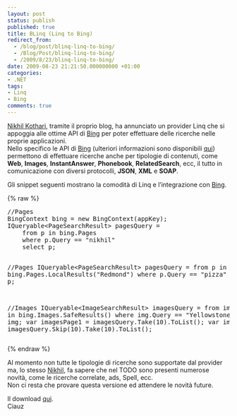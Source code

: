 ```yaml
---
layout: post
status: publish
published: true
title: BLinq (Linq to Bing)
redirect_from: 
  - /blog/post/blinq-linq-to-bing/
  - /Blog/Post/blinq-linq-to-bing/
  - /2009/8/23/blinq-linq-to-bing/
date: 2009-08-23 21:21:50.000000000 +01:00
categories:
- .NET
tags:
- Linq
- Bing
comments: true
---
```

<p><a href="http://www.nikhilk.net">Nikhil Kothari</a>, tramite il proprio blog, ha annunciato un provider Linq che si appoggia alle ottime API di <a href="http://www.bing.com">Bing</a> per poter effettuare delle ricerche nelle proprie applicazioni.    <br />
Nello specifico le API di <a href="http://www.bing.com">Bing</a> (ulteriori informazioni sono disponibili <a href="http://www.bing.com/developers">qui</a>) permettono di effettuare ricerche anche per tipologie di contenuti, come <strong>Web</strong>, <strong>Images</strong>, <strong>InstantAnswer</strong>, <strong>Phonebook</strong>, <strong>RelatedSearch</strong>, ecc, il tutto in comunicazione con diversi protocolli, <strong>JSON</strong>, <strong>XML</strong> e <strong>SOAP</strong>.</p>
<p>Gli snippet seguenti mostrano la comodit&agrave; di Linq e l&rsquo;integrazione con <a href="http://www.bing.com">Bing</a>.</p>
{% raw %}<pre class="brush: csharp; ruler: true;">
//Pages
BingContext bing = new BingContext(appKey);
IQueryable&lt;PageSearchResult&gt; pagesQuery =
    from p in bing.Pages
    where p.Query == &quot;nikhil&quot;
    select p;

//Pages
IQueryable&lt;PageSearchResult&gt; pagesQuery =
    from p in bing.Pages.LocalResults(&quot;Redmond&quot;)
    where p.Query == &quot;pizza&quot;
    select p;

//Images
IQueryable&lt;ImageSearchResult&gt; imagesQuery =
    from img in bing.Images.SafeResults()
    where img.Query == &quot;Yellowstone&quot;
    select img;
var imagesPage1 = imagesQuery.Take(10).ToList();
var imagesPage2 = imagesQuery.Skip(10).Take(10).ToList();</pre>{% endraw %}
<p>Al momento non tutte le tipologie di ricerche sono supportate dal provider ma, lo stesso <a title="Nikhil Kothari" href="http://www.nikhilk.net" rel="nofollow" target="_blank">Nikhil</a>, fa sapere che nel TODO sono presenti numerose novit&agrave;, come le ricerche correlate, ads, Spell, ecc.  <br />
Non ci resta che provare questa versione ed attendere le novit&agrave; future.</p>
<p>Il download <a href="http://www.nikhilk.net/Content/Posts/BLinq/BLinq.zip">qui</a>.    <br />
Ciauz</p>
